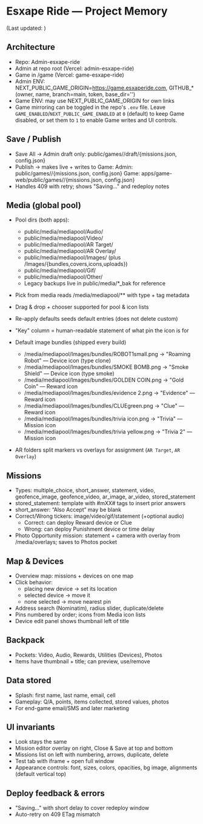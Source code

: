# Esxape Ride — Project Memory

(Last updated: <replace with date>)

## Architecture
- Repo: Admin-esxape-ride
- Admin at repo root (Vercel: admin-esxape-ride)
- Game in /game (Vercel: game-esxape-ride)
- Admin ENV: NEXT_PUBLIC_GAME_ORIGIN=https://game.esxaperide.com, GITHUB_* (owner, name, branch=main, token, base_dir='')
- Game ENV: may use NEXT_PUBLIC_GAME_ORIGIN for own links
- Game mirroring can be toggled in the repo's `.env` file. Leave `GAME_ENABLED`/`NEXT_PUBLIC_GAME_ENABLED` at `0` (default) to
  keep Game disabled, or set them to `1` to enable Game writes and UI controls.

## Save / Publish
- Save All -> Admin draft only:
  public/games/<slug>/draft/{missions.json, config.json}
- Publish -> makes live + writes to Game:
  Admin: public/games/<slug>/{missions.json, config.json}
  Game:  apps/game-web/public/games/<slug>/{missions.json, config.json}
- Handles 409 with retry; shows "Saving…" and redeploy notes

## Media (global pool)
- Pool dirs (both apps):
  - public/media/mediapool/Audio/
  - public/media/mediapool/Video/
  - public/media/mediapool/AR Target/
  - public/media/mediapool/AR Overlay/
  - public/media/mediapool/Images/ (plus /Images/{bundles,covers,icons,uploads})
  - public/media/mediapool/Gif/
  - public/media/mediapool/Other/
  - Legacy backups live in public/media/*_bak for reference
- Pick from media reads /media/mediapool/** with type + tag metadata
- Drag & drop + chooser supported for pool & icon lists
- Re-apply defaults seeds default entries (does not delete custom)
- "Key" column = human-readable statement of what pin the icon is for

- Default image bundles (shipped every build)
  - /media/mediapool/Images/bundles/ROBOT1small.png -> "Roaming Robot" — Device icon (type clone)
  - /media/mediapool/Images/bundles/SMOKE BOMB.png -> "Smoke Shield" — Device icon (type smoke)
  - /media/mediapool/Images/bundles/GOLDEN COIN.png -> "Gold Coin" — Reward icon
  - /media/mediapool/Images/bundles/evidence 2.png -> "Evidence" — Reward icon
  - /media/mediapool/Images/bundles/CLUEgreen.png -> "Clue" — Reward icon
  - /media/mediapool/Images/bundles/trivia icon.png -> "Trivia" — Mission icon
  - /media/mediapool/Images/bundles/trivia yellow.png -> "Trivia 2" — Mission icon
- AR folders split markers vs overlays for assignment (`AR Target`, `AR Overlay`)

## Missions
- Types: multiple_choice, short_answer, statement, video, geofence_image, geofence_video, ar_image, ar_video, stored_statement
- stored_statement: template with #mXX# tags to insert prior answers
- short_answer: “Also Accept” may be blank
- Correct/Wrong tickers: image/video/gif/statement (+optional audio)
  - Correct: can deploy Reward device or Clue
  - Wrong: can deploy Punishment device or time delay
- Photo Opportunity mission: statement + camera with overlay from /media/overlays; saves to Photos pocket

## Map & Devices
- Overview map: missions + devices on one map
- Click behavior:
  - placing new device -> set its location
  - selected device -> move it
  - none selected -> move nearest pin
- Address search (Nominatim), radius slider, duplicate/delete
- Pins numbered by order; icons from Media icon lists
- Device edit panel shows thumbnail left of title

## Backpack
- Pockets: Video, Audio, Rewards, Utilities (Devices), Photos
- Items have thumbnail + title; can preview, use/remove

## Data stored
- Splash: first name, last name, email, cell
- Gameplay: Q/A, points, items collected, stored values, photos
- For end-game email/SMS and later marketing

## UI invariants
- Look stays the same
- Mission editor overlay on right, Close & Save at top and bottom
- Missions list on left with numbering, arrows, duplicate, delete
- Test tab with iframe + open full window
- Appearance controls: font, sizes, colors, opacities, bg image, alignments (default vertical top)

## Deploy feedback & errors
- "Saving…" with short delay to cover redeploy window
- Auto-retry on 409 ETag mismatch

